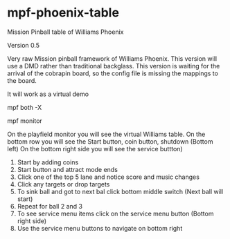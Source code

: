 # mpf-phoenix-table
Mission Pinball table of Williams Phoenix 

Version 0.5

Very raw Mission pinball framework of Williams Phoenix. This version will use a DMD rather than traditional backglass.
This version is waiting for the arrival of the cobrapin board, so the config file is missing the mappings to the board.

It will work as a virtual demo

mpf both -X

mpf monitor

On the playfield monitor you will see the virtual Williams table. On the bottom row you will see the Start button, coin button, shutdown (Bottom left)
On the bottom right side you will see the service buttton)

1) Start by adding coins
2) Start button and attract mode ends
3) Click one of the top 5 lane and notice score and music changes
4) Click any targets or drop targets
5) To sink ball and got to next bal click bottom middle switch (Next ball will start)
6) Repeat for ball 2 and 3
7) To see service menu items click on the service menu button (Bottom right side)
8) Use the service menu buttons to navigate on bottom right

